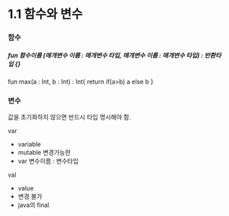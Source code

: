 # 1.1 함수와 변수

### 함수 
##### fun 함수이름 (매개변수 이름 : 매개변수 타입, 매개변수 이름 : 매개변수 타입) : 반환타입 {}

fun max(a : Int, b : Int) : Int{
    return if(a>b) a else b
}

### 변수
값을 초기화하지 않으면 반드시 타입 명시해야 함.

var 
- variable
- mutable 변경가능한
- var 변수이름 : 변수타입

val
- value
- 변경 불가
- java의 final